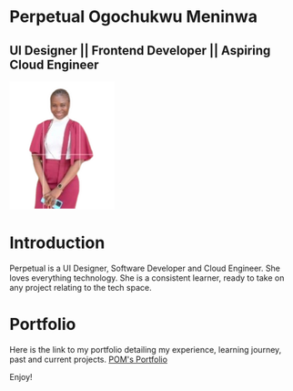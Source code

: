# Perpetual Ogochukwu Meninwa
## UI Designer || Frontend Developer || Aspiring Cloud Engineer
![Perpetual Meninwa](./assets/images/Pepe.png)

# Introduction
Perpetual is a UI Designer, Software Developer and Cloud Engineer. She loves everything technology. She is a consistent learner, ready to take on any project relating to the tech space. 

# Portfolio
Here is the link to my portfolio detailing my experience, learning journey, past and current projects.
[POM's Portfolio](https://pom-portfolio.com)

Enjoy!

